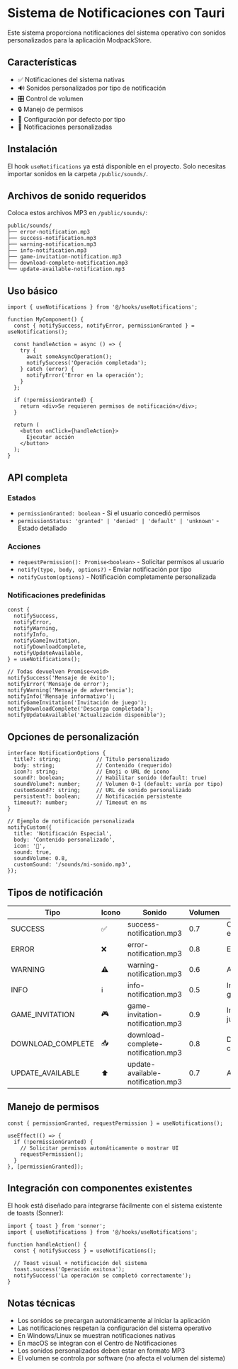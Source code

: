 # Sistema de Notificaciones con Tauri

Este sistema proporciona notificaciones del sistema operativo con sonidos personalizados para la aplicación ModpackStore.

## Características

- ✅ Notificaciones del sistema nativas
- 🔊 Sonidos personalizados por tipo de notificación
- 🎛️ Control de volumen
- 🔒 Manejo de permisos
- 🎨 Configuración por defecto por tipo
- 🔔 Notificaciones personalizadas

## Instalación

El hook `useNotifications` ya está disponible en el proyecto. Solo necesitas importar sonidos en la carpeta `/public/sounds/`.

## Archivos de sonido requeridos

Coloca estos archivos MP3 en `/public/sounds/`:

```
public/sounds/
├── error-notification.mp3
├── success-notification.mp3
├── warning-notification.mp3
├── info-notification.mp3
├── game-invitation-notification.mp3
├── download-complete-notification.mp3
└── update-available-notification.mp3
```

## Uso básico

```tsx
import { useNotifications } from '@/hooks/useNotifications';

function MyComponent() {
  const { notifySuccess, notifyError, permissionGranted } = useNotifications();

  const handleAction = async () => {
    try {
      await someAsyncOperation();
      notifySuccess('Operación completada');
    } catch (error) {
      notifyError('Error en la operación');
    }
  };

  if (!permissionGranted) {
    return <div>Se requieren permisos de notificación</div>;
  }

  return (
    <button onClick={handleAction}>
      Ejecutar acción
    </button>
  );
}
```

## API completa

### Estados

- `permissionGranted: boolean` - Si el usuario concedió permisos
- `permissionStatus: 'granted' | 'denied' | 'default' | 'unknown'` - Estado detallado

### Acciones

- `requestPermission(): Promise<boolean>` - Solicitar permisos al usuario
- `notify(type, body, options?)` - Enviar notificación por tipo
- `notifyCustom(options)` - Notificación completamente personalizada

### Notificaciones predefinidas

```tsx
const {
  notifySuccess,
  notifyError,
  notifyWarning,
  notifyInfo,
  notifyGameInvitation,
  notifyDownloadComplete,
  notifyUpdateAvailable,
} = useNotifications();

// Todas devuelven Promise<void>
notifySuccess('Mensaje de éxito');
notifyError('Mensaje de error');
notifyWarning('Mensaje de advertencia');
notifyInfo('Mensaje informativo');
notifyGameInvitation('Invitación de juego');
notifyDownloadComplete('Descarga completada');
notifyUpdateAvailable('Actualización disponible');
```

## Opciones de personalización

```tsx
interface NotificationOptions {
  title?: string;           // Título personalizado
  body: string;             // Contenido (requerido)
  icon?: string;            // Emoji o URL de icono
  sound?: boolean;          // Habilitar sonido (default: true)
  soundVolume?: number;     // Volumen 0-1 (default: varía por tipo)
  customSound?: string;     // URL de sonido personalizado
  persistent?: boolean;     // Notificación persistente
  timeout?: number;         // Timeout en ms
}

// Ejemplo de notificación personalizada
notifyCustom({
  title: 'Notificación Especial',
  body: 'Contenido personalizado',
  icon: '🎉',
  sound: true,
  soundVolume: 0.8,
  customSound: '/sounds/mi-sonido.mp3',
});
```

## Tipos de notificación

| Tipo | Icono | Sonido | Volumen | Uso |
|------|-------|--------|---------|-----|
| SUCCESS | ✅ | success-notification.mp3 | 0.7 | Operaciones exitosas |
| ERROR | ❌ | error-notification.mp3 | 0.8 | Errores |
| WARNING | ⚠️ | warning-notification.mp3 | 0.6 | Advertencias |
| INFO | ℹ️ | info-notification.mp3 | 0.5 | Información general |
| GAME_INVITATION | 🎮 | game-invitation-notification.mp3 | 0.9 | Invitaciones de juego |
| DOWNLOAD_COMPLETE | 📥 | download-complete-notification.mp3 | 0.8 | Descargas completadas |
| UPDATE_AVAILABLE | ⬆️ | update-available-notification.mp3 | 0.7 | Actualizaciones |

## Manejo de permisos

```tsx
const { permissionGranted, requestPermission } = useNotifications();

useEffect(() => {
  if (!permissionGranted) {
    // Solicitar permisos automáticamente o mostrar UI
    requestPermission();
  }
}, [permissionGranted]);
```

## Integración con componentes existentes

El hook está diseñado para integrarse fácilmente con el sistema existente de toasts (Sonner):

```tsx
import { toast } from 'sonner';
import { useNotifications } from '@/hooks/useNotifications';

function handleAction() {
  const { notifySuccess } = useNotifications();

  // Toast visual + notificación del sistema
  toast.success('Operación exitosa');
  notifySuccess('La operación se completó correctamente');
}
```

## Notas técnicas

- Los sonidos se precargan automáticamente al iniciar la aplicación
- Las notificaciones respetan la configuración del sistema operativo
- En Windows/Linux se muestran notificaciones nativas
- En macOS se integran con el Centro de Notificaciones
- Los sonidos personalizados deben estar en formato MP3
- El volumen se controla por software (no afecta el volumen del sistema)